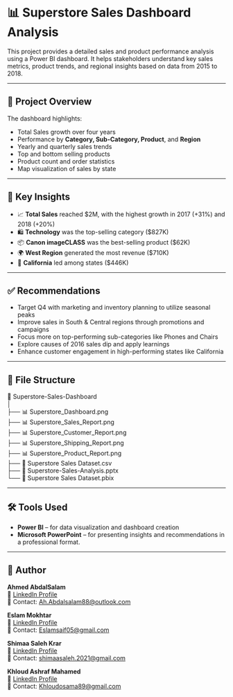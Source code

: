 # 📊 Superstore Sales Dashboard Analysis

This project provides a detailed sales and product performance analysis using a Power BI dashboard. It helps stakeholders understand key sales metrics, product trends, and regional insights based on data from 2015 to 2018.

---

## 🚀 Project Overview

The dashboard highlights:
- Total Sales growth over four years
- Performance by **Category, Sub-Category, Product**, and **Region**
- Yearly and quarterly sales trends
- Top and bottom selling products
- Product count and order statistics
- Map visualization of sales by state

---

## 🧠 Key Insights

- 📈 **Total Sales** reached $2M, with the highest growth in 2017 (+31%) and 2018 (+20%)
- 🛍️ **Technology** was the top-selling category ($827K)
- 📦 **Canon imageCLASS** was the best-selling product ($62K)
- 🌍 **West Region** generated the most revenue ($710K)
- 📍 **California** led among states ($446K)

---

## ✅ Recommendations

- Target Q4 with marketing and inventory planning to utilize seasonal peaks  
- Improve sales in South & Central regions through promotions and campaigns  
- Focus more on top-performing sub-categories like Phones and Chairs  
- Explore causes of 2016 sales dip and apply learnings  
- Enhance customer engagement in high-performing states like California  

---

## 📂 File Structure

📁 Superstore-Sales-Dashboard  
│  
├── 📊 Superstore_Dashboard.png  
├── 📊 Superstore_Sales_Report.png  
├── 📊 Superstore_Customer_Report.png  
├── 📊 Superstore_Shipping_Report.png  
├── 📊 Superstore_Product_Report.png  
├── 📄 Superstore Sales Dataset.csv  
├── 📄 Superstore-Sales-Analysis.pptx  
└── 📁 Superstore Sales Dataset.pbix

---

## 🛠️ Tools Used

- **Power BI** – for data visualization and dashboard creation
- **Microsoft PowerPoint** – for presenting insights and recommendations in a professional format.

---

## 👤 Author

**Ahmed AbdalSalam**  
🔗 [LinkedIn Profile](www.linkedin.com/in/ahmed-abdalsalam)  
📧 Contact: Ah.Abdalsalam88@outlook.com

**Eslam Mokhtar**  
🔗 [LinkedIn Profile](https://www.linkedin.com/in/eslam-saif-a28785162)  
📧 Contact: Eslamsaif05@gmail.com

**Shimaa Saleh Krar**  
🔗 [LinkedIn Profile](https://www.linkedin.com/in/shimaa-saleh-626724288)  
📧 Contact: shimaasaleh.2021@gmail.com

**Khloud Ashraf Mahamed**  
🔗 [LinkedIn Profile](https://www.linkedin.com/in/khloud-osama-39a688280)  
📧 Contact: Khloudosama89@gmail.com


